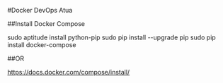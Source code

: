 #Docker DevOps Atua

##Install Docker Compose

  sudo aptitude install python-pip
  sudo pip install --upgrade pip
  sudo pip install docker-compose

##OR

https://docs.docker.com/compose/install/